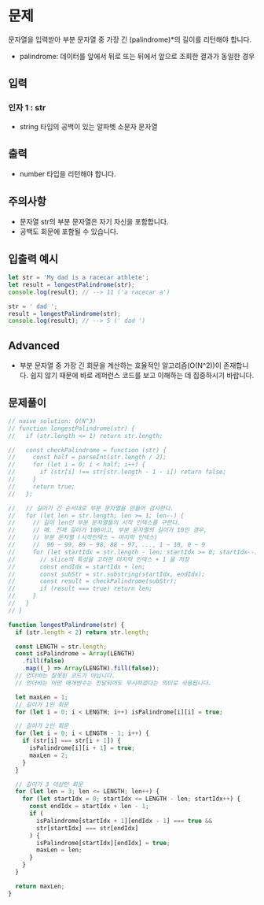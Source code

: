 # 문제
문자열을 입력받아 부분 문자열 중 가장 긴 (palindrome)*의 길이를 리턴해야 합니다.

* palindrome: 데이터를 앞에서 뒤로 또는 뒤에서 앞으로 조회한 결과가 동일한 경우

## 입력
### 인자 1 : str
* string 타입의 공백이 있는 알파벳 소문자 문자열

## 출력
* number 타입을 리턴해야 합니다.

## 주의사항
* 문자열 str의 부분 문자열은 자기 자신을 포함합니다.
* 공백도 회문에 포함될 수 있습니다.

## 입출력 예시
```javascript
let str = 'My dad is a racecar athlete';
let result = longestPalindrome(str);
console.log(result); // --> 11 ('a racecar a')

str = ' dad ';
result = longestPalindrome(str);
console.log(result); // --> 5 (' dad ')
```

## Advanced
* 부분 문자열 중 가장 긴 회문을 계산하는 효율적인 알고리즘(O(N^2))이 존재합니다. 쉽지 않기 때문에 바로 레퍼런스 코드를 보고 이해하는 데 집중하시기 바랍니다.

## 문제풀이
```javascript
// naive solution: O(N^3)
// function longestPalindrome(str) {
//   if (str.length <= 1) return str.length;

//   const checkPalindrome = function (str) {
//     const half = parseInt(str.length / 2);
//     for (let i = 0; i < half; i++) {
//       if (str[i] !== str[str.length - 1 - i]) return false;
//     }
//     return true;
//   };

//   // 길이가 긴 순서대로 부분 문자열을 만들어 검사한다.
//   for (let len = str.length; len >= 1; len--) {
//     // 길이 len인 부분 문자열들의 시작 인덱스를 구한다.
//     // 예. 전체 길이가 100이고, 부분 문자열의 길이가 10인 경우,
//     // 부분 문자열 (시작인덱스 ~ 마지막 인덱스)
//     //  90 ~ 99, 89 ~ 98, 88 ~ 97, ..., 1 ~ 10, 0 ~ 9
//     for (let startIdx = str.length - len; startIdx >= 0; startIdx--) {
//       // slice의 특성을 고려한 마지막 인덱스 + 1 을 저장
//       const endIdx = startIdx + len;
//       const subStr = str.substring(startIdx, endIdx);
//       const result = checkPalindrome(subStr);
//       if (result === true) return len;
//     }
//   }
// }

function longestPalindrome(str) {
  if (str.length < 2) return str.length;

  const LENGTH = str.length;
  const isPalindrome = Array(LENGTH)
    .fill(false)
    .map((_) => Array(LENGTH).fill(false));
  // 언더바는 잘못된 코드가 아닙니다.
  // 언더바는 어떤 매개변수는 전달되어도 무시하겠다는 의미로 사용됩니다.

  let maxLen = 1;
  // 길이가 1인 회문
  for (let i = 0; i < LENGTH; i++) isPalindrome[i][i] = true;

  // 길이가 2인 회문
  for (let i = 0; i < LENGTH - 1; i++) {
    if (str[i] === str[i + 1]) {
      isPalindrome[i][i + 1] = true;
      maxLen = 2;
    }
  }

  // 길이가 3 이상인 회문
  for (let len = 3; len <= LENGTH; len++) {
    for (let startIdx = 0; startIdx <= LENGTH - len; startIdx++) {
      const endIdx = startIdx + len - 1;
      if (
        isPalindrome[startIdx + 1][endIdx - 1] === true &&
        str[startIdx] === str[endIdx]
      ) {
        isPalindrome[startIdx][endIdx] = true;
        maxLen = len;
      }
    }
  }

  return maxLen;
}
```
